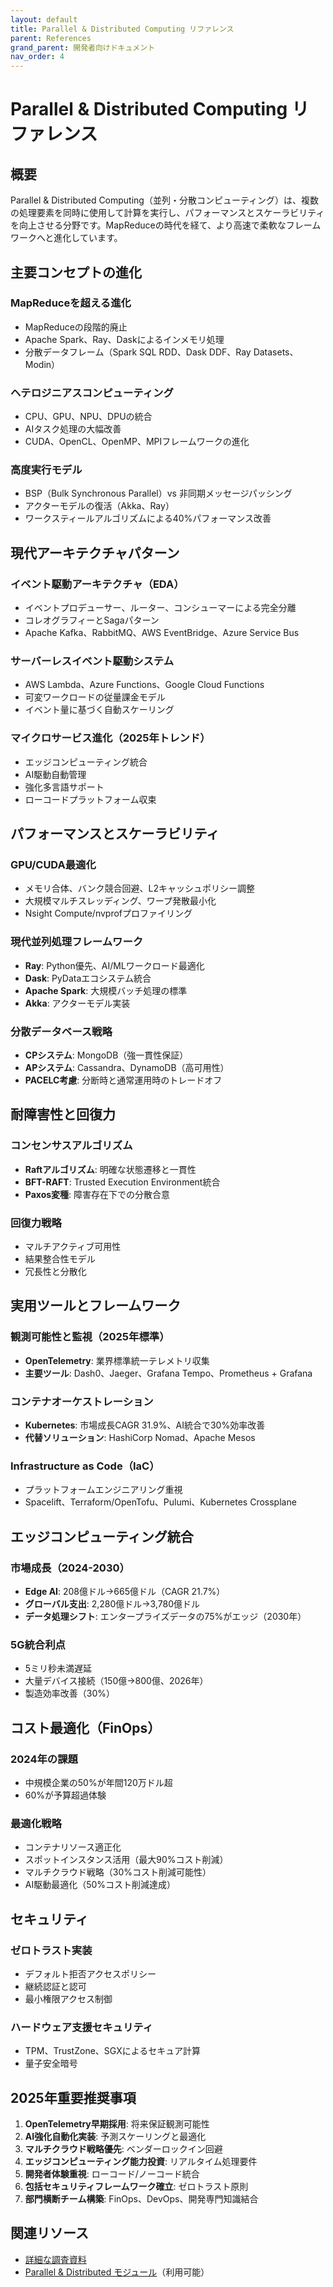 ```yaml
---
layout: default
title: Parallel & Distributed Computing リファレンス
parent: References
grand_parent: 開発者向けドキュメント
nav_order: 4
---
```


# Parallel & Distributed Computing リファレンス

## 概要

Parallel & Distributed Computing（並列・分散コンピューティング）は、複数の処理要素を同時に使用して計算を実行し、パフォーマンスとスケーラビリティを向上させる分野です。MapReduceの時代を経て、より高速で柔軟なフレームワークへと進化しています。

## 主要コンセプトの進化

### MapReduceを超える進化
- MapReduceの段階的廃止
- Apache Spark、Ray、Daskによるインメモリ処理
- 分散データフレーム（Spark SQL RDD、Dask DDF、Ray Datasets、Modin）

### ヘテロジニアスコンピューティング
- CPU、GPU、NPU、DPUの統合
- AIタスク処理の大幅改善
- CUDA、OpenCL、OpenMP、MPIフレームワークの進化

### 高度実行モデル
- BSP（Bulk Synchronous Parallel）vs 非同期メッセージパッシング
- アクターモデルの復活（Akka、Ray）
- ワークスティールアルゴリズムによる40%パフォーマンス改善

## 現代アーキテクチャパターン

### イベント駆動アーキテクチャ（EDA）
- イベントプロデューサー、ルーター、コンシューマーによる完全分離
- コレオグラフィーとSagaパターン
- Apache Kafka、RabbitMQ、AWS EventBridge、Azure Service Bus

### サーバーレスイベント駆動システム
- AWS Lambda、Azure Functions、Google Cloud Functions
- 可変ワークロードの従量課金モデル
- イベント量に基づく自動スケーリング

### マイクロサービス進化（2025年トレンド）
- エッジコンピューティング統合
- AI駆動自動管理
- 強化多言語サポート
- ローコードプラットフォーム収束

## パフォーマンスとスケーラビリティ

### GPU/CUDA最適化
- メモリ合体、バンク競合回避、L2キャッシュポリシー調整
- 大規模マルチスレッディング、ワープ発散最小化
- Nsight Compute/nvprofプロファイリング

### 現代並列処理フレームワーク
- **Ray**: Python優先、AI/MLワークロード最適化
- **Dask**: PyDataエコシステム統合
- **Apache Spark**: 大規模バッチ処理の標準
- **Akka**: アクターモデル実装

### 分散データベース戦略
- **CPシステム**: MongoDB（強一貫性保証）
- **APシステム**: Cassandra、DynamoDB（高可用性）
- **PACELC考慮**: 分断時と通常運用時のトレードオフ

## 耐障害性と回復力

### コンセンサスアルゴリズム
- **Raftアルゴリズム**: 明確な状態遷移と一貫性
- **BFT-RAFT**: Trusted Execution Environment統合
- **Paxos変種**: 障害存在下での分散合意

### 回復力戦略
- マルチアクティブ可用性
- 結果整合性モデル
- 冗長性と分散化

## 実用ツールとフレームワーク

### 観測可能性と監視（2025年標準）
- **OpenTelemetry**: 業界標準統一テレメトリ収集
- **主要ツール**: Dash0、Jaeger、Grafana Tempo、Prometheus + Grafana

### コンテナオーケストレーション
- **Kubernetes**: 市場成長CAGR 31.9%、AI統合で30%効率改善
- **代替ソリューション**: HashiCorp Nomad、Apache Mesos

### Infrastructure as Code（IaC）
- プラットフォームエンジニアリング重視
- Spacelift、Terraform/OpenTofu、Pulumi、Kubernetes Crossplane

## エッジコンピューティング統合

### 市場成長（2024-2030）
- **Edge AI**: 208億ドル→665億ドル（CAGR 21.7%）
- **グローバル支出**: 2,280億ドル→3,780億ドル
- **データ処理シフト**: エンタープライズデータの75%がエッジ（2030年）

### 5G統合利点
- 5ミリ秒未満遅延
- 大量デバイス接続（150億→800億、2026年）
- 製造効率改善（30%）

## コスト最適化（FinOps）

### 2024年の課題
- 中規模企業の50%が年間120万ドル超
- 60%が予算超過体験

### 最適化戦略
- コンテナリソース適正化
- スポットインスタンス活用（最大90%コスト削減）
- マルチクラウド戦略（30%コスト削減可能性）
- AI駆動最適化（50%コスト削減達成）

## セキュリティ

### ゼロトラスト実装
- デフォルト拒否アクセスポリシー
- 継続認証と認可
- 最小権限アクセス制御

### ハードウェア支援セキュリティ
- TPM、TrustZone、SGXによるセキュア計算
- 量子安全暗号

## 2025年重要推奨事項

1. **OpenTelemetry早期採用**: 将来保証観測可能性
2. **AI強化自動化実装**: 予測スケーリングと最適化
3. **マルチクラウド戦略優先**: ベンダーロックイン回避
4. **エッジコンピューティング能力投資**: リアルタイム処理要件
5. **開発者体験重視**: ローコード/ノーコード統合
6. **包括セキュリティフレームワーク確立**: ゼロトラスト原則
7. **部門横断チーム構築**: FinOps、DevOps、開発専門知識結合

## 関連リソース

- [詳細な調査資料](/home/dobachi/Sources/AI_Instruction_Kits/docs/references/expertise/parallel_distributed_best_practices_2024.md)
- [Parallel & Distributed モジュール](/home/dobachi/Sources/AI_Instruction_Kits/modular/ja/modules/expertise/parallel_distributed.md)（利用可能）